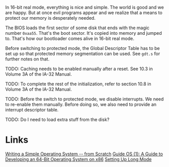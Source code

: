 In 16-bit real mode, everything is nice and simple. The world is good and we are happy.
But at once evil programs appear and we realize that a means to protect our memory is
desperately needed.

The BIOS loads the first sector of some disk that ends with the magic number `0xaa55`.
That's the boot sector. It's copied into memory and jumped to. That's how our bootloader
comes alive in 16-bit real mode.

Before switching to protected mode, the Global Descriptor Table has to be set up so that
protected memory segmentation can be used. See `gdt.s` for further notes on that.

TODO: Caching needs to be enabled manually after a reset. See 10.3 in Volume 3A of
the IA-32 Manual.

TODO: To complete the rest of the initialization, refer to section 10.8 in Volume
3A of the IA-32 Manual.

TODO: Before the switch to protected mode, we disable interrupts. We need to
re-enable them manually. Before doing so, we also need to provide an interrupt
descriptor table.

TODO: Do I need to load extra stuff from the disk?

# Links

[Writing a Simple Operating System -- from Scratch](https://www.cs.bham.ac.uk/~exr/lectures/opsys/10_11/lectures/os-dev.pdf)
[Guide OS (1): A Guide to Developing an 64-Bit Operating System on x86](https://codetector.org/post/guideos/1_intro_and_setuup/)
[Setting Up Long Mode](https://wiki.osdev.org/Setting_Up_Long_Mode)
